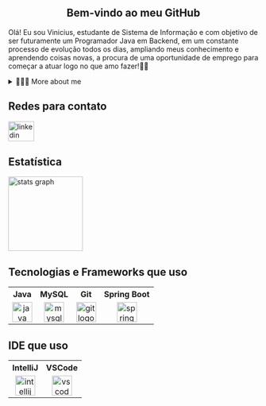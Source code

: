 <h2 align="center">Bem-vindo ao meu GitHub</h2>

<!-- Presentation -->
<p>
  Olá! Eu sou Vinicius, estudante de Sistema de Informação e com objetivo de ser futuramente um Programador Java em Backend, em um constante processo de evolução todos os dias, ampliando meus conhecimento e aprendendo coisas novas, a procura de uma oportunidade de emprego para começar a atuar logo no que amo fazer!👋🏾
</p>
<!-- Dropdown -->
<details>
  <summary>👨🏾‍💻 More about me</summary>
  <br>
  
  - 🧑🏽‍🎓 Tenho 19 anos, estou na 4° fase da faculdade e nesse tempo já aprendi (Java, Git, Analises de Dados, MySQL, POO, Arduino, Packet Tracer, Excel) entre outros conhecimentos... 
  - 💭 Meu inglês é intermediário e estou cada dia mais aperfeiçoando a escrita, audição e conversação, com objetivo de alcançar o inglês avançado ou a fluência.
  - 🍃 Gosto de jogar Futebol, ir a praia, fazer exercicíos, ler e estudar programação! Acredito que meus interesses pessoais possam definir uma percepção melhor sobre mim.
</details>
<!-- Links -->

<h2 align="left">Redes para contato</h2>

<div align="left">
  <a href="https://www.linkedin.com/in/vinicius-de-andrade-355703290/" target="_blank">
    <img src="https://raw.githubusercontent.com/maurodesouza/profile-readme-generator/master/src/assets/icons/social/linkedin/default.svg" width="52" height="40" alt="linkedin logo"  />
  </a>
</div>

###

<h2 align="left">Estatística</h2>

<div align="left">
  <img src="https://github-readme-stats.vercel.app/api?username=Viniciuss2004&hide_title=false&hide_rank=false&show_icons=true&include_all_commits=true&count_private=true&disable_animations=false&theme=dark&locale=en&hide_border=false&order=1" height="150" alt="stats graph"  />
</div>

###

<h2 align="left">Tecnologias e Frameworks que uso</h2>

<table>
  <tr>
    <th>Java</th>
    <th>MySQL</th>
    <th>Git</th>
    <th>Spring Boot</th>
  </tr>
  <tr>
    <td align="center">
      <img src="https://cdn.jsdelivr.net/gh/devicons/devicon/icons/java/java-original.svg" height="40" alt="java logo" />
    </td>
    <td align="center">
      <img src="https://cdn.jsdelivr.net/gh/devicons/devicon/icons/mysql/mysql-original.svg" height="40" alt="mysql logo" />
    </td>
    <td align="center">
      <img src="https://cdn.jsdelivr.net/gh/devicons/devicon/icons/git/git-original.svg" height="40" alt="git logo" />
    </td>
    <td align="center">
      <img src="https://cdn.jsdelivr.net/gh/devicons/devicon/icons/spring/spring-original.svg" height="40" alt="spring logo" />
    </td>
  </tr>
</table>

<h2 align="left">IDE que uso</h2>

<table>
  <tr>
    <th>IntelliJ</th>
    <th>VSCode</th>
  </tr>
  <tr>
    <td align="center">
      <img src="https://cdn.jsdelivr.net/gh/devicons/devicon/icons/intellij/intellij-original.svg" height="40" alt="intellij logo" />
    </td>
    <td align="center">
      <img src="https://cdn.jsdelivr.net/gh/devicons/devicon/icons/vscode/vscode-original.svg" height="40" alt="vscode logo" />
    </td>
  </tr>
</table>
